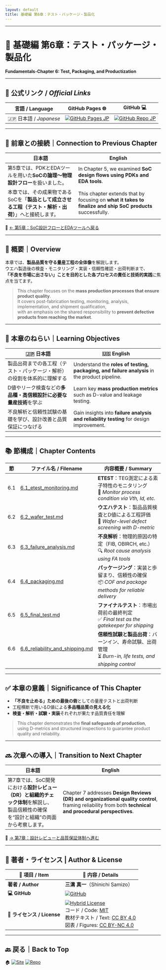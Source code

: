 ```yaml
---
layout: default
title: 基礎編 第6章：テスト・パッケージ・製品化 
---
```


---

# 📘 基礎編 第6章：テスト・パッケージ・製品化  
**Fundamentals-Chapter 6: Test, Packaging, and Productization**

---

## 🔗 公式リンク / *Official Links*

| 言語 / Language | GitHub Pages 🌐 | GitHub 💻 |
|-----------------|----------------|-----------|
| 🇯🇵 日本語 / *Japanese* | [![GitHub Pages JP](https://img.shields.io/badge/GitHub%20Pages-日本語版-brightgreen?logo=github)](https://samizo-aitl.github.io/Edusemi-v4x/chapter6_test_and_package/) | [![GitHub Repo JP](https://img.shields.io/badge/GitHub-日本語版-blue?logo=github)](https://github.com/Samizo-AITL/Edusemi-v4x/tree/main/chapter6_test_and_package) |

---

## 🔁 前章との接続｜Connection to Previous Chapter

| 日本語                                                                                                      | English                                                                                                      |
|-------------------------------------------------------------------------------------------------------------|--------------------------------------------------------------------------------------------------------------|
| 第5章では、PDKとEDAツールを用いた**SoCの論理〜物理設計フロー**を扱いました。                                 | In Chapter 5, we examined **SoC design flows using PDKs and EDA tools**.                                    |
| 本章では、その成果物であるSoCを「**製品として成立させる工程（テスト・解析・出荷）**」へと接続します。         | This chapter extends that by focusing on **what it takes to finalize and ship SoC products** successfully.  |

📎 [← 第5章：SoC設計フローとEDAツールへ戻る](../chapter5_soc_design_flow/README.md)

---

## 🧭 概要｜Overview

本章では、**製品品質を守る量産工程の全体像**を解説します。  
ウエハ製造後の検査・モニタリング・実装・信頼性確認・出荷判断まで、  
**「不良を市場に出さない」ことを目的とした各プロセスの責任と技術的実践**に焦点を当てます。

> This chapter focuses on the **mass production processes that ensure product quality**.  
> It covers post-fabrication testing, monitoring, analysis, implementation, and shipment qualification,  
> with an emphasis on the shared responsibility to **prevent defective products from reaching the market**.

---

## 🎯 本章のねらい｜Learning Objectives

| 🇯🇵 日本語                                                                                  | 🇺🇸 English                                                                                   |
|-------------------------------------------------------------------------------------------|----------------------------------------------------------------------------------------------|
| 製品出荷までの各工程（テスト・パッケージ・解析）の役割を体系的に理解する                         | Understand the **roles of testing, packaging, and failure analysis** in the product pipeline. |
| D値やリーク検査などの**多品種・高信頼設計に必要な量産技術**を学ぶ                                | Learn key **mass production metrics** such as D-value and leakage testing.                   |
| 不良解析と信頼性試験の基礎を学び、設計改善と品質保証につなげる                                   | Gain insights into **failure analysis and reliability testing** for design improvement.       |

---

## 📚 節構成｜Chapter Contents

| 節 | ファイル名 / Filename | 内容概要 / Summary |
|----|------------------------|---------------------|
| 6.1 | [6.1_etest_monitoring.md](6.1_etest_monitoring.md) | **ETEST**：TEG測定による素子特性のモニタリング<br>📐 *Monitor process condition via Vth, Id, etc.* |
| 6.2 | [6.2_wafer_test.md](6.2_wafer_test.md) | **ウエハテスト**：製品品質検査とD値による工程評価<br>🧪 *Wafer-level defect screening with D-metric* |
| 6.3 | [6.3_failure_analysis.md](6.3_failure_analysis.md) | **不良解析**：物理的原因の特定（FIB, OBIRCH, etc.）<br>🔍 *Root cause analysis using FA tools* |
| 6.4 | [6.4_packaging.md](6.4_packaging.md) | **パッケージング**：実装と歩留まり、信頼性の確保<br>📦 *COF and package methods for reliable delivery* |
| 6.5 | [6.5_final_test.md](6.5_final_test.md) | **ファイナルテスト**：市場出荷前の最終判定<br>✅ *Final test as the gatekeeper for shipping* |
| 6.6 | [6.6_reliability_and_shipping.md](6.6_reliability_and_shipping.md) | **信頼性試験と製品出荷**：バーンイン、寿命試験、出荷管理<br>⏳ *Burn-in, life tests, and shipping control* |

---

## ✅ 本章の意義｜Significance of This Chapter

- **「不良を止める」ための最後の砦**としての量産テストと出荷判断  
- 工程横断で用いるD値による**多品種品質の見える化**
- **検査・解析・試験・実装**それぞれが果たす品質責任を理解

> This chapter demonstrates the **final safeguards of production**,  
> using D-metrics and structured inspections to guarantee product quality and reliability.

---

## 🔜 次章への導入｜Transition to Next Chapter

| 日本語                                                                                                   | English                                                                                              |
|----------------------------------------------------------------------------------------------------------|--------------------------------------------------------------------------------------------------------|
| 第7章では、SoC開発における**設計レビュー（DR）と組織的チェック体制**を解説し、<br>製品信頼性の確保を“設計と組織”の両面から考察します。 | Chapter 7 addresses **Design Reviews (DR) and organizational quality control**, framing reliability from both **technical and procedural perspectives**. |

📎 [→ 第7章：設計レビューと品質保証体制へ進む](../chapter7_design_review_and_org/README.md)

---

## 👤 **著者・ライセンス | Author & License**

| 📌 項目 / Item | 📄 内容 / Details |
|------|------|
| **著者 / Author** | **三溝 真一**（Shinichi Samizo） |
| **💻 GitHub** | [![GitHub](https://img.shields.io/badge/GitHub-Samizo--AITL-blue?style=for-the-badge&logo=github)](https://github.com/Samizo-AITL) |
| **📜 ライセンス / License** | [![Hybrid License](https://img.shields.io/badge/License-Hybrid-blueviolet?style=for-the-badge)](https://samizo-aitl.github.io/Edusemi-v4x/#-ライセンス--license)<br>コード / Code: [MIT](https://opensource.org/licenses/MIT)<br>教材テキスト / Text: [CC BY 4.0](https://creativecommons.org/licenses/by/4.0/)<br>図表 / Figures: [CC BY-NC 4.0](https://creativecommons.org/licenses/by-nc/4.0/) |

---

## 🔙 戻る｜Back to Top

🏠 [![Site](https://img.shields.io/badge/Site-Edusemi--v4x-lightgrey?style=for-the-badge&logo=githubpages&labelColor=555&color=brightgreen)](../) [![Repo](https://img.shields.io/badge/Repo-Edusemi--v4x-lightgrey?style=for-the-badge&logo=github&labelColor=555&color=blue)](https://github.com/Samizo-AITL/Edusemi-v4x)
